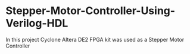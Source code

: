 # Stepper-Motor-Controller-Using-Verilog-HDL
In this project Cyclone Altera DE2 FPGA kit was used as a Stepper Motor Controller
